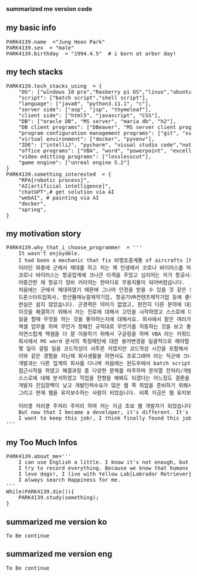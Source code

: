 ### summarized me version code
## my basic info
<pre>
PARK4139.name  ="Jung Hoon Park" 
PARK4139.sex  = "male"
PARK4139.birthday  = "1994.4.5"  # i born at arbor day!
</pre>
## my tech stacks
<pre>
PARK4139.tech_stacks_using  = {
    "OS": ["windows 10 pro","Rasberry pi OS","linux","ubuntu"], 
    "script": ["batch script","shell script"], 
    "language": ["java8", "python3.11.1", "c"], 
    "server side": ["asp", "jsp", "thymeleaf"], 
    "client side": ["html5", "javascript", "CSS"],
    "DB": ["oracle DB", "MS server", "maria db", "h2"],
    "DB client programs": ["DBeaver", "MS server client program", "sqlplus"],
    "program configuration management programs": ["git", "svn"],
    "virtual environment": ["docker", "pyvenv"],
    "IDE": ["intelliJ", "pycharm", "visual studio code","notepad++"],
    "office programs": ["VBA", "word", "powerpoint", "excell"], 
    "video editting programs": ["losslesscut"],
    "game engine": ["unreal engine 5.2"]
}
PARK4139.something_interested  = {
    "RPA[robotic process]",
    "AI[artificial intelligence]",
    "chatGPT",# get solution via AI
    "webAI", # painting via AI
    "docker",
    "spring",
}
</pre>
## my motivation story
<pre>
PARK4139.why_that_i_choose_programmer  = '''
    It wasn't enjoyable.
    I had been a mechanic that fix 비행조종계통 of aircrafts [F-16C/D, F-15K, C-130] in korean airforce for about 4 years. 
    이러던 와중에 군에서 제대를 하고 저는 제 인생에서 코로나 바이러스를 마주하게 됩니다.
    코로나 바이러스는 항공업계에 크나큰 타격을 주었고 심지어는 저가 항공사가 망하는 지경에 이르게 했습니다.
    어중간한 제 항공기 정비 커리어는 한마디로 무용지물이 되어버렸습니다.
    처음에는 군에서 제대하였기 때문에 그나마 인정을 받을 수 있을 것 같은 드론분야와, 방산분야에 눈을 돌렸고
    드론스타트업회사, 방산품매뉴얼제작기업, 항공기VR컨텐츠제작기업 등에 줄이어 취업을 했습니다.
    현실은 쉽지 않았습니다. 군경력은 의미가 없었고, 완전히 다른 분야에 대한 적응은 쉽지 않았습니다.
    이것을 해결하기 위해서 저는 진로에 대해서 고민을 시작하였고 스스로에 대해서 분석하기 시작하였습니다. 무엇을 좋아하는지 무엇을 할 때 웃는지에 대한 사소한 것부터.
    일을 할때 무엇을 하는 것을 좋아하는지에 대해서요. 회사에서 맡은 여러가지 일을 하며 내가 잘할 수 있는 부분은 어떤부분인지 분석하고 적용하며 고군분투하던 중 엑셀업무를 마주하였습니다.
    엑셀 업무를 하며 무언가 정해진 규칙대로 무언가를 작동하는 것을 보고 좋아하는 성향을 가졌다는 것을 알게 되었습니다.
    자연스럽게 엑셀을 더 잘 이용하기 위해서 구글링을 하며 VBA 라는 키워드를 얻었습니다. 특히 알아보니 VBA 는 단축키나 엑셀매크로 보다도 엑셀을 더 잘 활용할 수 있는 무기였죠.
    회사에서 MS word 문서의 특정패턴에 대한 용어변경을 일괄적으로 해야할 일을 마주 했을 때, VBA는 아주 긴 시간을 줄여주었고 추가적으로 다른 일을 할 수 있게 되었습니다.
    몇 일이 걸릴 일을 코드작성이 서투른 저였지만 코드작성 시간을 포함해서 처리시간 까지 반나절에 해결이 되었습니다. 이는 제 속에서 보람과 큰 희열을 일으켜주었습니다. 
    이와 같은 경험을 지닌채 회사생활을 하면서도 프로그래머 라는 직군에 크나큰 동경이 자라나기 시작하였고 도전을 해보자는 마음을 가지게 해주었습니다.
    개발과는 다른 업계의 회사를 다니며 처음에는 윈도우에서 batch script 독학을 시작하였고, python 을 가지고 유튜브를 다운로드/AI 이미지 분류/파일자동정리 이런 형태로 내가 필요한 것에 대한 관심에 대한 솔루션을 마련하는 데 
    접근시작을 하였고 해결과정 중 다양한 문제를 마주하며 문자열 전처리/개발툴 단축키 및 기능 사용 이런 쪽의 능력이 필요하여 필요한 부분만큼 학습을 하였습니다 실무에 적용을 해 나아갔습니다.
    스스로에 대해 분석하였고 직업을 전향을 해봐도 되겠다는 어느정도 결론을 내었습니다. 비전공자인 저는 현실을 바라보았습니다. 개발의 세계는 어떤지 어떻게 나누어져 있는지 구글링하기 시작했습니다.
    개발자 진입장벽이 낮고 개발인력수요가 많은 웹 쪽 취업을 준비하기 위해서 java 학원을 다니었습니다. 
    그리고 현재 웹을 유지보수하는 사람이 되었습니다. 비록 지금은 웹 유지보수를 하고 있지만 조금 더 개발자스러운 개발을 하고 싶기에 꾸준히 더 정진해 나아갈 생각입니다.

    이러쿵 저러쿵 주저리 주저리 하여 저는 지금 초보 웹 개발자가 되었습니다. 
    But now that I became a developer, it's different. It's so rewarding and fun when a problem is solved.
    I want to keep this job!, I think finally found this job suitable for me.
'''
</pre>
## my Too Much Infos 
<pre>
PARK4139.about_me='''
    I can use English a little. I know it's not enough, but I'm still trying to use it
    I try to record everything. Because we know that humans are oblivious animals, including me.
    I love dogs!, I live with Yellow Lab[Labrador Retriever]. When things aren't going well, I go for a walk, dogs make me laugh.
    I always search Happiness for me.
'''
While(PARK4139.die()){
    PARK4139.study(something); 
}
</pre>

## summarized me version ko
<pre>
To Be continue  
</pre>
## summarized me version eng
<pre>
To Be continue
</pre>
